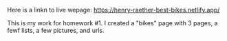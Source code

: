 Here is a linkn to live wepage: https://henry-raether-best-bikes.netlify.app/

This is my work for homework #1. I created a "bikes" page with 3 pages, a fewf lists, a few pictures, and urls. 